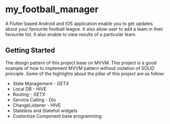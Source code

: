 # my_football_manager

A Flutter based Android and IOS application enable you to get updates about your favourite football league. It also allow user to add a team in their favourite list. It also enable to view results of a particular team.  

## Getting Started

The design pattern of this project base on MVVM. This project is a good example of how to implement MVVM pattern without violation of SOLID principle. Some of the highlights about the pillar of this project are as follow:

* State Management - GETX
* Local DB - HIVE 
* Routing - GETX
* Service Calling - Dio
* ChangeListener - HIVE
* Stateless and Statefull widgets
* Customize Component base programming

 


